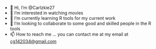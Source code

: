 - 👋 Hi, I’m @Carlzkie27
- 👀 I’m interested in watching movies
- 🌱 I’m currently learning R tools for my current work
- 💞️ I’m looking to collaborate to some good and skilled people in the R tools
- 📫 How to reach me ... you can contact me at my email at cg142034@gmail.com

<!---
Carlzkie27/Carlzkie27 is a ✨ special ✨ repository because its `README.md` (this file) appears on your GitHub profile.
You can click the Preview link to take a look at your changes.
--->
